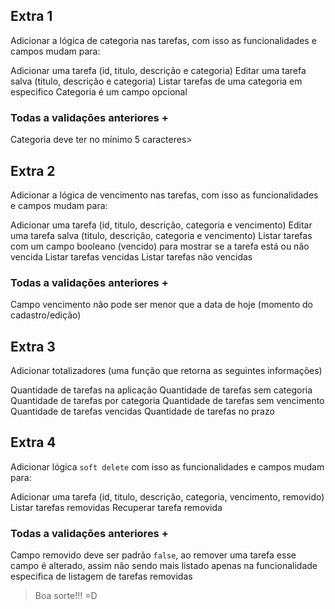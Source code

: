 ## Extra 1

Adicionar a lógica de categoria nas tarefas, com isso as funcionalidades e campos mudam para:

Adicionar uma tarefa (id, titulo, descrição e categoria)
Editar uma tarefa salva (titulo, descrição e categoria)
Listar tarefas de uma categoria em especifico
Categoria é um campo opcional

### Todas a validações anteriores +
Categoria deve ter no mínimo 5 caracteres>

## Extra 2

Adicionar a lógica de vencimento nas tarefas, com isso as funcionalidades e campos mudam para:

Adicionar uma tarefa (id, titulo, descrição, categoria e vencimento)
Editar uma tarefa salva (titulo, descrição, categoria e vencimento)
Listar tarefas com um campo booleano (vencido) para mostrar se a tarefa está ou não vencida
Listar tarefas vencidas
Listar tarefas não vencidas

### Todas a validações anteriores +
Campo vencimento não pode ser menor que a data de hoje (momento do cadastro/edição)

## Extra 3

Adicionar totalizadores (uma função que retorna as seguintes informações)

Quantidade de tarefas na aplicação
Quantidade de tarefas sem categoria
Quantidade de tarefas por categoria
Quantidade de tarefas sem vencimento
Quantidade de tarefas vencidas
Quantidade de tarefas no prazo

## Extra 4

Adicionar lógica `soft delete` com isso as funcionalidades e campos mudam para:

Adicionar uma tarefa (id, titulo, descrição, categoria, vencimento, removido)
Listar tarefas removidas
Recuperar tarefa removida

### Todas a validações anteriores +
Campo removido deve ser padrão `false`, ao remover uma tarefa esse campo é alterado, assim não sendo mais listado apenas na funcionalidade especifica de listagem de tarefas removidas


> Boa sorte!!! =D

